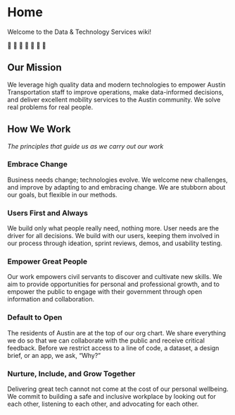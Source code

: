 # Home

Welcome to the Data & Technology Services wiki! 

🚥 🚥 🚥 🚥 🚥 🚥 🚥

## Our Mission

We leverage high quality data and modern technologies to empower Austin Transportation staff to improve operations, make data-informed decisions, and deliver excellent mobility services to the Austin community. We solve real problems for real people.

## How We Work

_The principles that guide us as we carry out our work_

### Embrace Change

Business needs change; technologies evolve. We welcome new challenges, and improve by adapting to and embracing change. We are stubborn about our goals, but flexible in our methods.

### Users First and Always

We build only what people really need, nothing more. User needs are the driver for all decisions. We build with our users, keeping them involved in our process through ideation, sprint reviews, demos, and usability testing.

### Empower Great People

Our work empowers civil servants to discover and cultivate new skills. We aim to provide opportunities for personal and professional growth, and to empower the public to engage with their government through open information and collaboration.

### Default to Open

The residents of Austin are at the top of our org chart. We share everything we do so that we can collaborate with the public and receive critical feedback. Before we restrict access to a line of code, a dataset, a design brief, or an app, we ask, “Why?”

### Nurture, Include, and Grow Together

Delivering great tech cannot not come at the cost of our personal wellbeing. We commit to building a safe and inclusive workplace by looking out for each other, listening to each other, and advocating for each other.

